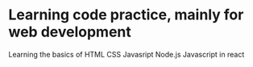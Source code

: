 # Learning code practice, mainly for web development

Learning the basics of 
HTML
CSS
Javasript
Node.js
Javascript in react 

